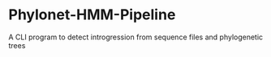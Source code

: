 # Phylonet-HMM-Pipeline
A CLI program to detect introgression from sequence files and phylogenetic trees
